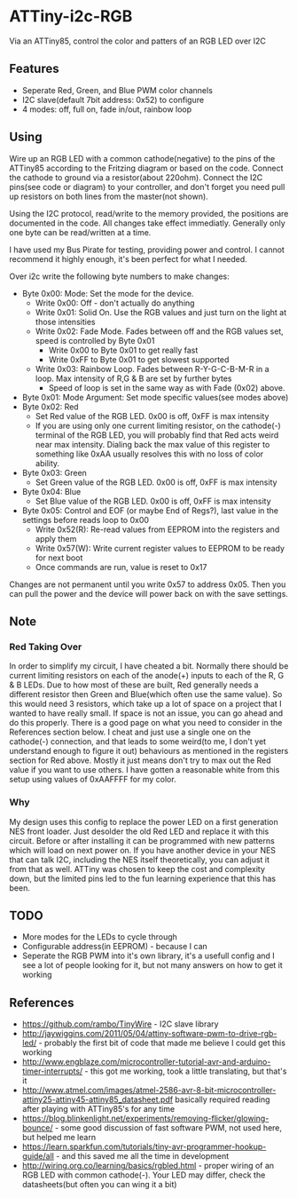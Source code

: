 # ATTiny-i2c-RGB
Via an ATTiny85, control the color and patters of an RGB LED over I2C

## Features
- Seperate Red, Green, and Blue PWM color channels
- I2C slave(default 7bit address: 0x52) to configure
- 4 modes: off, full on, fade in/out, rainbow loop

## Using
Wire up an RGB LED with a common cathode(negative) to the pins of the ATTiny85 according to the Fritzing diagram or based on the code. Connect the cathode to ground via a resistor(about 220ohm). Connect the I2C pins(see code or diagram) to your controller, and don't forget you need pull up resistors on both lines from the master(not shown).

Using the I2C protocol, read/write to the memory provided, the positions are documented in the code. All changes take effect immediatly. Generally only one byte can be read/written at a time.

I have used my Bus Pirate for testing, providing power and control. I cannot recommend it highly enough, it's been perfect for what I needed.

Over i2c write the following byte numbers to make changes:
- Byte 0x00: Mode: Set the mode for the device.
	- Write 0x00: Off - don't actually do anything
	- Write 0x01: Solid On. Use the RGB values and just turn on the light at those intensities
	- Write 0x02: Fade Mode. Fades between off and the RGB values set, speed is controlled by Byte 0x01
		- Write 0x00 to Byte 0x01 to get really fast
		- Write 0xFF to Byte 0x01 to get slowest supported
	- Write 0x03: Rainbow Loop. Fades between R-Y-G-C-B-M-R in a loop. Max intensity of R,G & B are set by further bytes
		- Speed of loop is set in the same way as with Fade (0x02) above.
- Byte 0x01: Mode Argument: Set mode specific values(see modes above)
- Byte 0x02: Red
	- Set Red value of the RGB LED. 0x00 is off, 0xFF is max intensity
	- If you are using only one current limiting resistor, on the cathode(-) terminal of the RGB LED, you will probably find that Red acts weird near max intensity. Dialing back the max value of this register to something like 0xAA usually resolves this with no loss of color ability.
- Byte 0x03: Green
	- Set Green value of the RGB LED. 0x00 is off, 0xFF is max intensity
- Byte 0x04: Blue
	- Set Blue value of the RGB LED. 0x00 is off, 0xFF is max intensity
- Byte 0x05: Control and EOF (or maybe End of Regs?), last value in the settings before reads loop to 0x00
	- Write 0x52(R): Re-read values from EEPROM into the registers and apply them
	- Write 0x57(W): Write current register values to EEPROM to be ready for next boot
	- Once commands are run, value is reset to 0x17
	
Changes are not permanent until you write 0x57 to address 0x05. Then you can pull the power and the device will power back on with the save settings.

## Note
### Red Taking Over
In order to simplify my circuit, I have cheated a bit. Normally there should be current limiting resistors on each of the anode(+) inputs to each of the R, G & B LEDs. Due to how most of these are built, Red generally needs a different resistor then Green and Blue(which often use the same value). So this would need 3 resistors, which take up a lot of space on a project that I wanted to have really small. If space is not an issue, you can go ahead and do this properly. There is a good page on what you need to consider in the References section below. I cheat and just use a single one on the cathode(-) connection, and that leads to some weird(to me, I don't yet understand enough to figure it out) behaviours as mentioned in the registers section for Red above. Mostly it just means don't try to max out the Red value if you want to use others. I have gotten a reasonable white from this setup using values of 0xAAFFFF for my color.

### Why
My design uses this config to replace the power LED on a first generation NES front loader. Just desolder the old Red LED and replace it with this circuit. Before or after installing it can be programmed with new patterns which will load on next power on. If you have another device in your NES that can talk I2C, including the NES itself theoretically, you can adjust it from that as well. ATTiny was chosen to keep the cost and complexity down, but the limited pins led to the fun learning experience that this has been.

## TODO
- More modes for the LEDs to cycle through
- Configurable address(in EEPROM) - because I can
- Seperate the RGB PWM into it's own library, it's a usefull config and I see a lot of people looking for it, but not many answers on how to get it working

## References
- https://github.com/rambo/TinyWire - I2C slave library
- http://jaywiggins.com/2011/05/04/attiny-software-pwm-to-drive-rgb-led/ - probably the first bit of code that made me believe I could get this working
- http://www.engblaze.com/microcontroller-tutorial-avr-and-arduino-timer-interrupts/ - this got me working, took a little translating, but that's it
- http://www.atmel.com/images/atmel-2586-avr-8-bit-microcontroller-attiny25-attiny45-attiny85_datasheet.pdf basically required reading after playing with ATTiny85's for any time
- https://blog.blinkenlight.net/experiments/removing-flicker/glowing-bounce/ - some good discussion of fast software PWM, not used here, but helped me learn
- https://learn.sparkfun.com/tutorials/tiny-avr-programmer-hookup-guide/all - and this saved me all the time in development
- http://wiring.org.co/learning/basics/rgbled.html - proper wiring of an RGB LED with common cathode(-). Your LED may differ, check the datasheets(but often you can wing it a bit)